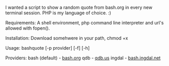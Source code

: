I wanted a script to show a random quote from bash.org in every new terminal session. PHP is my language of choice. :)

Requirements: A shell environment, php command line interpreter and url's allowed with fopen().

Installation: Download somehwere in your path, chmod +x

Usage: bashquote [-p provider] [-f] [-h]

Providers:
bash (default) - [bash.org](http://bash.org)
qdb - [qdb.us](http://qdb.us/)
ingdal - [bash.ingdal.net](http://bash.ingdal.net)
